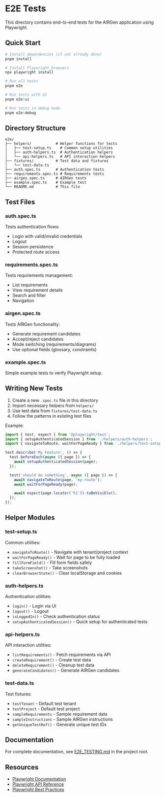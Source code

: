 # E2E Tests

This directory contains end-to-end tests for the AIRGen application using Playwright.

## Quick Start

```bash
# Install dependencies (if not already done)
pnpm install

# Install Playwright browsers
npx playwright install

# Run all tests
pnpm e2e

# Run tests with UI
pnpm e2e:ui

# Run tests in debug mode
pnpm e2e:debug
```

## Directory Structure

```
e2e/
├── helpers/           # Helper functions for tests
│   ├── test-setup.ts    # Common setup utilities
│   ├── auth-helpers.ts  # Authentication helpers
│   └── api-helpers.ts   # API interaction helpers
├── fixtures/          # Test data and fixtures
│   └── test-data.ts
├── auth.spec.ts       # Authentication tests
├── requirements.spec.ts # Requirements tests
├── airgen.spec.ts     # AIRGen tests
├── example.spec.ts    # Example test
└── README.md          # This file
```

## Test Files

### auth.spec.ts
Tests authentication flows:
- Login with valid/invalid credentials
- Logout
- Session persistence
- Protected route access

### requirements.spec.ts
Tests requirements management:
- List requirements
- View requirement details
- Search and filter
- Navigation

### airgen.spec.ts
Tests AIRGen functionality:
- Generate requirement candidates
- Accept/reject candidates
- Mode switching (requirements/diagrams)
- Use optional fields (glossary, constraints)

### example.spec.ts
Simple example tests to verify Playwright setup.

## Writing New Tests

1. Create a new `.spec.ts` file in this directory
2. Import necessary helpers from `helpers/`
3. Use test data from `fixtures/test-data.ts`
4. Follow the patterns in existing test files

Example:

```typescript
import { test, expect } from '@playwright/test';
import { setupAuthenticatedSession } from './helpers/auth-helpers';
import { navigateToRoute, waitForPageReady } from './helpers/test-setup';

test.describe('My Feature', () => {
  test.beforeEach(async ({ page }) => {
    await setupAuthenticatedSession(page);
  });

  test('should do something', async ({ page }) => {
    await navigateToRoute(page, 'my-route');
    await waitForPageReady(page);

    await expect(page.locator('h1')).toBeVisible();
  });
});
```

## Helper Modules

### test-setup.ts
Common utilities:
- `navigateToRoute()` - Navigate with tenant/project context
- `waitForPageReady()` - Wait for page to be fully loaded
- `fillFormField()` - Fill form fields safely
- `takeScreenshot()` - Take screenshots
- `clearBrowserState()` - Clear localStorage and cookies

### auth-helpers.ts
Authentication utilities:
- `login()` - Login via UI
- `logout()` - Logout
- `isLoggedIn()` - Check authentication status
- `setupAuthenticatedSession()` - Quick setup for authenticated tests

### api-helpers.ts
API interaction utilities:
- `listRequirements()` - Fetch requirements via API
- `createRequirement()` - Create test data
- `deleteRequirement()` - Cleanup test data
- `generateCandidates()` - Generate AIRGen candidates

### test-data.ts
Test fixtures:
- `testTenant` - Default test tenant
- `testProject` - Default test project
- `sampleRequirements` - Sample requirement data
- `sampleInstructions` - Sample AIRGen instructions
- `getUniqueTestRef()` - Generate unique test IDs

## Documentation

For complete documentation, see [E2E_TESTING.md](../../E2E_TESTING.md) in the project root.

## Resources

- [Playwright Documentation](https://playwright.dev/)
- [Playwright API Reference](https://playwright.dev/docs/api/class-playwright)
- [Playwright Best Practices](https://playwright.dev/docs/best-practices)
